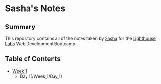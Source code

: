 # Sasha's Notes

## Summary

This repository contains all of the notes taken by [Sasha](https://github.com/sashamahalia) for the [Lighthouse Labs](https://www.lighthouselabs.ca/) Web Development Bootcamp.

## Table of Contents

* [Week 1](/Week_1)
  * Day 1(/Week_1/Day_1)